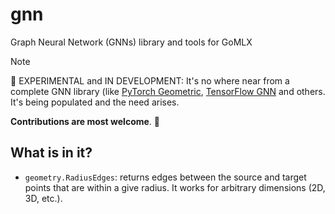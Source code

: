 # gnn
Graph Neural Network (GNNs) library and tools for GoMLX

> [!Note]
> 🚧 EXPERIMENTAL and IN DEVELOPMENT: It's no where near from a complete GNN library (like [PyTorch Geometric](https://pytorch-geometric.readthedocs.io/), [TensorFlow GNN](https://github.com/tensorflow/gnn) and others. It's being populated and the need arises.
>
> **Contributions are most welcome**. 🚧

## What is in it?

* `geometry.RadiusEdges`: returns edges between the source and target points that are within a give radius.
  It works for arbitrary dimensions (2D, 3D, etc.).

[//]: # (* `geometry.NearestEdges`: returns the edges between each source point and its closest target point.)
[//]: # (  It works for arbitrary dimensions &#40;2D, 3D, etc.&#41;.)
[//]: # (* `graph.EdgesUnion`: returns the union from a list of edge sets. The edges are sorted in the process.)
